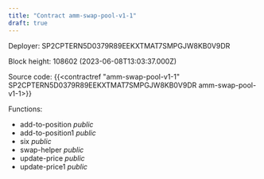 ```yaml
---
title: "Contract amm-swap-pool-v1-1"
draft: true
---
```

Deployer: SP2CPTERN5D0379R89EEKXTMAT7SMPGJW8KB0V9DR


 



Block height: 108602 (2023-06-08T13:03:37.000Z)

Source code: {{<contractref "amm-swap-pool-v1-1" SP2CPTERN5D0379R89EEKXTMAT7SMPGJW8KB0V9DR amm-swap-pool-v1-1>}}

Functions:

* add-to-position _public_
* add-to-position1 _public_
* six _public_
* swap-helper _public_
* update-price _public_
* update-price1 _public_
